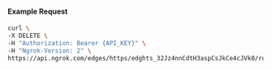 <!-- Code generated for API Clients. DO NOT EDIT. -->

#### Example Request

```bash
curl \
-X DELETE \
-H "Authorization: Bearer {API_KEY}" \
-H "Ngrok-Version: 2" \
https://api.ngrok.com/edges/https/edghts_32Jz4nnCdtH3aspCsJkCe4cJVk0/routes/edghtsrt_32Jz4nikWevUW7LVysWaYpkOQar/webhook_verification
```
